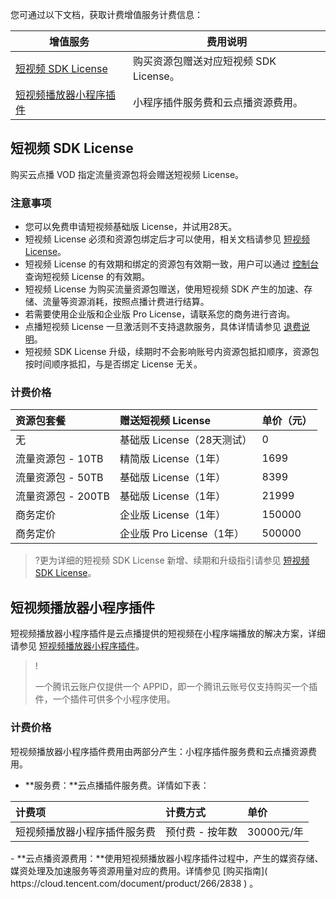 您可通过以下文档，获取计费增值服务计费信息：

| 增值服务 | 费用说明 |
|---------|---------|
| [短视频 SDK License](#License) | 购买资源包赠送对应短视频 SDK License。 |
|[短视频播放器小程序插件](#Plugin)|小程序插件服务费和云点播资源费用。|

## 短视频 SDK License[](id:License)

购买云点播 VOD 指定流量资源包将会赠送短视频 License。

### 注意事项

-  您可以免费申请短视频基础版 License，并试用28天。
-  短视频 License 必须和资源包绑定后才可以使用，相关文档请参见 [短视频 License](https://cloud.tencent.com/document/product/584/20333)。
-  短视频 License 的有效期和绑定的资源包有效期一致，用户可以通过 [控制台](https://console.cloud.tencent.com/vod/license) 查询短视频 License 的有效期。
- 短视频 License 为购买流量资源包赠送，使用短视频 SDK 产生的加速、存储、流量等资源消耗，按照点播计费进行结算。
- 若需要使用企业版和企业版 Pro License，请联系您的商务进行咨询。
- 点播短视频 License 一旦激活则不支持退款服务，具体详情请参见 [退费说明]( https://cloud.tencent.com/document/product/266/35787 )。
- 短视频 SDK License 升级，续期时不会影响账号内资源包抵扣顺序，资源包按时间顺序抵扣，与是否绑定 License 无关。

### 计费价格

| 资源包套餐         | 赠送短视频 License         | 单价（元） |
| :----------------- | :------------------------- | :--------- |
| 无                 | 基础版 License（28天测试） | 0          |
| 流量资源包 - 10TB  | 精简版 License（1年）      | 1699       |
| 流量资源包 - 50TB  | 基础版 License（1年）      | 8399       |
| 流量资源包 - 200TB | 基础版 License（1年）      | 21999      |
| 商务定价           | 企业版 License（1年）      | 150000     |
| 商务定价           | 企业版 Pro License（1年）  | 500000     |

>?更为详细的短视频 SDK License 新增、续期和升级指引请参见 [短视频 SDK License](https://cloud.tencent.com/document/product/266/50290)。


## 短视频播放器小程序插件[](id:Plugin)

短视频播放器小程序插件是云点播提供的短视频在小程序端播放的解决方案，详细请参见 [短视频播放器小程序插件](https://cloud.tencent.com/document/product/266/36849)。

> !
>
> 一个腾讯云账户仅提供一个 APPID，即一个腾讯云账号仅支持购买一个插件，一个插件可供多个小程序使用。

### 计费价格

短视频播放器小程序插件费用由两部分产生：小程序插件服务费和云点播资源费用。  

- **服务费：**云点播插件服务费。详情如下表：
<table>
<thead>
<tr>
<th align="left">计费项</th>
<th align="left">计费方式</th>
<th align="left">单价</th>
</tr>
</thead>
<tbody><tr>
<td align="left">短视频播放器小程序插件服务费</td>
<td align="left">预付费 - 按年数</td>
<td align="left">30000元/年</td>
</tr>
</tbody></table>
- **云点播资源费用：**使用短视频播放器小程序插件过程中，产生的媒资存储、媒资处理及加速服务等资源用量对应的费用。详情参见 [购买指南]( https://cloud.tencent.com/document/product/266/2838 ) 。

